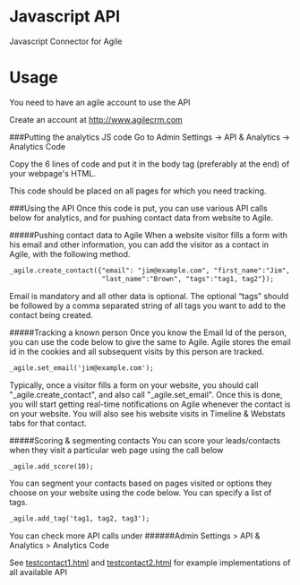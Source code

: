 # Javascript API
Javascript Connector for Agile

# Usage
You need to have an agile account to use the API

Create an account at http://www.agilecrm.com

###Putting the analytics JS code
Go to Admin Settings -> API & Analytics -> Analytics Code

Copy the 6 lines of code and put it in the body tag (preferably at the end) of your webpage's HTML.

This code should be placed on all pages for which you need tracking.

###Using the API
Once this code is put, you can use various API calls below for analytics, and for pushing
contact data from website to Agile. 

#####Pushing contact data to Agile
When a website visitor fills a form with his email and other information, you can add the 
visitor as a contact in Agile, with the following method.
```html
_agile.create_contact({"email": "jim@example.com", "first_name":"Jim",
					   "last_name":"Brown", "tags":"tag1, tag2"});
```
Email is mandatory and all other data is optional. The optional “tags” should be followed 
by a comma separated string of all tags you want to add to the contact being created.

#####Tracking a known person
Once you know the Email Id of the person, you can use the code below to give the same to Agile.
Agile stores the email id in the cookies and all subsequent visits by this person are tracked.
```html
_agile.set_email('jim@example.com');
```
Typically, once a visitor fills a form on your website, you should call  "_agile.create_contact",
and also call "_agile.set_email".
Once this is done, you will start getting real-time notifications on Agile whenever the contact
is on your website. You will also see his website visits in Timeline & Webstats tabs for that contact.

#####Scoring & segmenting contacts 
You can score your leads/contacts when they visit a particular web page using the call below
```html
_agile.add_score(10);
```
You can segment your contacts based on pages visited or options they choose on your website using
the code below. You can specify a list of tags.
```html
_agile.add_tag('tag1, tag2, tag3');
```
You can check more API calls under 
######Admin Settings > API & Analytics > Analytics Code

See [testcontact1.html](https://github.com/agilecrm/javascript-api/blob/master/testcontact1.html) and [testcontact2.html](https://github.com/agilecrm/javascript-api/blob/master/testcontact2.html) for example implementations of all available API
